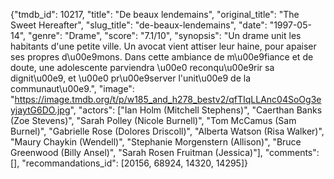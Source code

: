 {"tmdb_id": 10217, "title": "De beaux lendemains", "original_title": "The Sweet Hereafter", "slug_title": "de-beaux-lendemains", "date": "1997-05-14", "genre": "Drame", "score": "7.1/10", "synopsis": "Un drame unit les habitants d'une petite ville. Un avocat vient attiser leur haine, pour apaiser ses propres d\u00e9mons. Dans cette ambiance de m\u00e9fiance et de doute, une adolescente parviendra \u00e0 reconqu\u00e9rir sa dignit\u00e9, et \u00e0 pr\u00e9server l'unit\u00e9 de la communaut\u00e9.", "image": "https://image.tmdb.org/t/p/w185_and_h278_bestv2/qfTIqLLAnc04SoOg3eyjaytG6DO.jpg", "actors": ["Ian Holm (Mitchell Stephens)", "Caerthan Banks (Zoe Stevens)", "Sarah Polley (Nicole Burnell)", "Tom McCamus (Sam Burnel)", "Gabrielle Rose (Dolores Driscoll)", "Alberta Watson (Risa Walker)", "Maury Chaykin (Wendell)", "Stephanie Morgenstern (Allison)", "Bruce Greenwood (Billy Ansel)", "Sarah Rosen Fruitman (Jessica)"], "comments": [], "recommandations_id": [20156, 68924, 14320, 14295]}